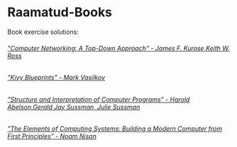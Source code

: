 # Raamatud-Books
Book exercise solutions:
###### ["Computer Networking: A Top-Down Approach" -  James F. Kurose,Keith W. Ross](https://github.com/zcribe/Raamatud-Books/tree/master/kuroseRoss)
###### ["Kivy Blueprints" - Mark Vasilkov](https://github.com/zcribe/Raamatud-Books/tree/master/KivyBlueprints)
###### ["Structure and Interpretation of Computer Programs" -  Harold Abelson,Gerald Jay Sussman, Julie Sussman](https://github.com/zcribe/Raamatud-Books/tree/master/SICP)
###### ["The Elements of Computing Systems: Building a Modern Computer from First Principles" - Noam Nisan](https://github.com/zcribe/Raamatud-Books/tree/master/Nand2Tetris)

